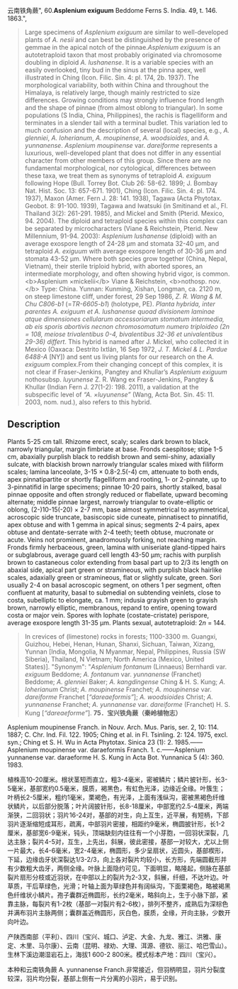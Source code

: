 云南铁角蕨",
60.**Asplenium exiguum** Beddome Ferns S. India. 49, t. 146. 1863.",

> Large specimens of *Asplenium exiguum* are similar to well-developed plants of *A. nesii* and can best be distinguished by the presence of gemmae in the apical notch of the pinnae.*Asplenium exiguum* is an autotetraploid taxon that most probably originated via chromosome doubling in diploid *A. lushanense*. It is a variable species with an easily overlooked, tiny bud in the sinus at the pinna apex, well illustrated in Ching (Icon. Filic. Sin. 4: pl. 174, 2b. 1937). The morphological variability, both within China and throughout the Himalaya, is relatively large, though mainly restricted to size differences. Growing conditions may strongly influence frond length and the shape of pinnae (from almost oblong to triangular). In some populations (S India, China, Philippines), the rachis is flagelliform and terminates in a slender tail with a terminal budlet. This variation led to much confusion and the description of several (local) species, e.g., *A. glenniei*, *A. loherianum*, *A. moupinense*, *A. woodsioides*, and *A.* *yunnanense*. *Asplenium moupinense* var. *dareiforme* represents a luxurious, well-developed plant that does not differ in any essential character from other members of this group. Since there are no fundamental morphological, nor cytological, differences between these taxa, we treat them as synonyms of tetraploid *A. exiguum* following Hope (Bull. Torrey Bot. Club 26: 58-62. 1899; J. Bombay Nat. Hist. Soc. 13: 657-671. 1901), Ching (Icon. Filic. Sin. 4: pl. 174. 1937), Maxon (Amer. Fern J. 28: 141. 1938), Tagawa (Acta Phytotax. Geobot. 8: 91-100. 1939), Tagawa and Iwatsuki (in Smitinand et al., Fl. Thailand 3(2): 261-291. 1985), and Mickel and Smith (Pterid. Mexico, 94. 2004). The diploid and tetraploid species within this complex can be separated by microcharacters (Viane &amp; Reichstein, Pterid. New Millennium, 91-94. 2003): *Asplenium lushanense* (diploid) with an average exospore length of 24-28 µm and stomata 32-40 µm, and tetraploid *A. exiguum* with average exospore length of 30-36 µm and stomata 43-52 µm. Where both species grow together (China, Nepal, Vietnam), their sterile triploid hybrid, with aborted spores, an intermediate morphology, and often showing hybrid vigor, is common. &lt;b&gt;Asplenium ×mickelii&lt;/b&gt; Viane &amp; Reichstein, &lt;b&gt;nothosp. nov.&lt;/b&gt; Type: China. Yunnan: Kunming, Xishan, Longman, ca. 2120 m, on steep limestone cliff, under forest, 29 Sep 1986, *Z. R. Wang &amp; M. Chu C806-b1* (=*TR-6605-b1*) (holotype, PE). *Planta hybrida, inter parentes *A. exiguum* et *A. lushanense* quoad divisionem laminae atque dimensiones cellularum accessoriarum stomatum intermedia, ab eis sporis abortivis necnon chromosomatum numero triploideo (2n = 108, meiose trivalentibus 0-4, bivalentibus 32-36 et univalentibus 29-36) differt*. This hybrid is named after J. Mickel, who collected it in Mexico (Oaxaca: Destrito Ixtlán, 16 Sep 1972, *J. T. Mickel &amp; L. Pardue 6488-A* [NY]) and sent us living plants for our research on the *A. exiguum* complex.From their changing concept of this complex, it is not clear if Fraser-Jenkins, Pangtey and Khullar’s *Asplenium exiguum* nothosubsp. *luyunense* Z. R. Wang ex Fraser-Jenkins, Pangtey &amp; Khullar (Indian Fern J. 27(1-2): 198. 2011), a validation at the subspecific level of *“A. ×luyunense”* (Wang, Acta Bot. Sin. 45: 11. 2003, nom. nud.), also refers to this hybrid.

## Description
Plants 5-25 cm tall. Rhizome erect, scaly; scales dark brown to black, narrowly triangular, margin fimbriate at base. Fronds caespitose; stipe 1-5 cm, abaxially purplish black to reddish brown and semi-shiny, adaxially sulcate, with blackish brown narrowly triangular scales mixed with filiform scales; lamina lanceolate, 3-15 × 0.8-2.5(-4) cm, attenuate to both ends, apex pinnatipartite or shortly flagelliform and rooting, 1- or 2-pinnate, up to 3-pinnatifid in large specimens; pinnae 10-20 pairs, shortly stalked, basal pinnae opposite and often strongly reduced or flabellate, upward becoming alternate; middle pinnae largest, narrowly triangular to ovate-elliptic or oblong, (2-)10-15(-20) × 2-7 mm, base almost symmetrical to asymmetrical, acroscopic side truncate, basiscopic side cuneate, pinnatisect to pinnatifid, apex obtuse and with 1 gemma in apical sinus; segments 2-4 pairs, apex obtuse and dentate-serrate with 2-4 teeth; teeth obtuse, mucronate or acute. Veins not prominent, anadromously forking, not reaching margin. Fronds firmly herbaceous, green, lamina with uniseriate gland-tipped hairs or subglabrous, average guard cell length 43-50 µm; rachis with purplish brown to castaneous color extending from basal part up to 2/3 its length on abaxial side, apical part green or stramineous, with purplish black hairlike scales, adaxially green or stramineous, flat or slightly sulcate, green. Sori usually 2-4 on basal acroscopic segment, on others 1 per segment, often confluent at maturity, basal to submedial on subtending veinlets, close to costa, subelliptic to elongate, ca. 1 mm; indusia grayish green to grayish brown, narrowly elliptic, membranous, repand to entire, opening toward costa or major vein. Spores with lophate (costate-cristate) perispore, average exospore length 31-35 µm. Plants sexual, autotetraploid: 2*n* = 144.

> In crevices of (limestone) rocks in forests; 1100-3300 m. Guangxi, Guizhou, Hebei, Henan, Hunan, Shanxi, Sichuan, Taiwan, Xizang, Yunnan [India, Mongolia, N Myanmar, Nepal, Philippines, Russia (SW Siberia), Thailand, N Vietnam; North America (Mexico, United States)].
  "Synonym": "*Asplenium fontanum* (Linnaeus) Bernhardi var. *exiguum* Beddome; *A. fontanum* var. *yunnanense* (Franchet) Beddome; *A. glenniei* Baker; *A. kangdingense* Ching &amp; H. S. Kung; *A. loherianum* Christ; *A. moupinense* Franchet; *A. moupinense* var. *dareiforme* Franchet [*“dareaeformis”*]; *A. woodsioides* Christ; *A. yunnanense* Franchet; *A. yunnanense* var. *dareiforme* (Franchet) H. S. Kung [*“dareaeforme”*].
**75．宝兴铁角蕨（秦岭植物志）**

Asplenium moupinense Franch. in Nouv. Arch. Mus. Paris, ser. 2, 10: 114. 1887; C. Chr. Ind. Fil. 122. 1905; Ching et al. in Fl. Tsinling. 2: 124. 1975, excl. syn.; Ching et S. H. Wu in Acta Phytotax. Sinica 23 (1): 2. 1985.——Asplenium moupinense var. daraeformis Franch. 1. c.——Asplenium yunnanense var. daraeforme H. S. Kung in Acta Bot. Yunnanica 5 (4): 360. 1983.

植株高10-20厘米。根状茎短而直立，粗3-4毫米，密被鳞片；鳞片披针形，长3-5毫米，基部宽约0.5毫米，膜质，褐黑色，有虹色光泽，边缘近全缘。叶簇生；叶柄长2-5厘米，粗约1毫米，栗褐色，有光泽，上面有浅纵沟，密被黑褐色纤维状鳞片，以后部分脱落；叶片阔披针形，长8-18厘米，中部宽约2.5-4厘米，两端渐狭，二回羽状；羽片16-24对，基部的对生，向上互生，近平展，有短柄，下部羽片逐渐缩短成耳形，疏离，中部羽片密接，相距约9毫米，椭圆披针形，长1-2厘米，基部宽6-9毫米，钝头，顶端缺刻内往往有一个小芽胞，一回羽状深裂，几达主脉；裂片4-5对，互生，上先出，斜展，彼此密接，基部一对较大，尤以上侧一片最大，长4-6毫米，宽2-4毫米，椭圆形，多少呈扇状，近圆头，基部楔形，下延，边缘齿牙状深裂达1/3-2/3，向上各对裂片均较小，长方形，先端圆截形并有少数粗大齿牙，两侧全缘。叶脉上面隐约可见，下面明显，略隆起，侧脉在基部裂片扇形分枝或近羽状，在中部以上的裂片为2-3叉，斜展，纤细，不达叶边。叶草质，干后草绿色，光滑；叶轴上面为草绿色并有阔纵沟，下面栗褐色，略被褐黑色纤维状小鳞片。孢子囊群近椭圆形，长约2毫米，略斜向上，生于小脉下部，紧靠主脉，每裂片有1-2枚（基部一对裂片有2-6枚），排列不整齐，成熟后为深棕色并满布羽片主脉两侧；囊群盖近椭圆形，灰白色，膜质，全缘，开向主脉，少数开向叶边。

产陕西南部（平利）、四川（宝兴、城口、泸定、大金、九龙、雅江、洪雅、康定、木里、马尔康）、云南（昆明、禄劝、大理、洱源、德钦、丽江、哈巴雪山）。生林下溪边潮湿岩石上，海拔1 600-2 800米。模式标本产地：四川（宝兴）。

本种和云南铁角蕨 A. yunnanense Franch.非常接近，但羽柄明显，羽片分裂度较深，羽片均分裂，基部上侧有一片分离的小羽片，易于识别。
